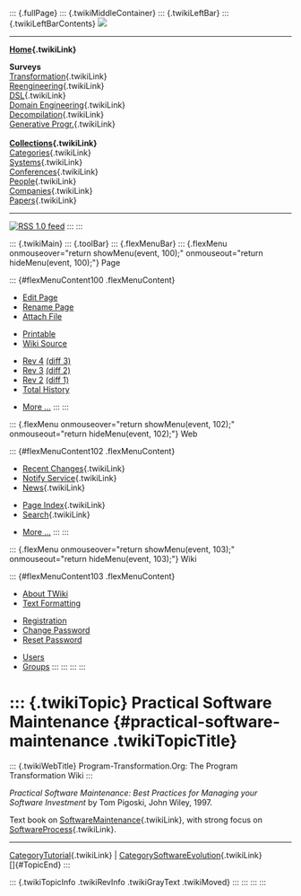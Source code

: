 ::: {.fullPage}
::: {.twikiMiddleContainer}
::: {.twikiLeftBar}
::: {.twikiLeftBarContents}
![](../pub/transformation.gif)

------------------------------------------------------------------------

**[Home](WebHome){.twikiLink}**

**Surveys**\
[Transformation](ProgramTransformation){.twikiLink}\
[Reengineering](ReengineeringWiki){.twikiLink}\
[DSL](DomainSpecificLanguages){.twikiLink}\
[Domain Engineering](DomainEngineering){.twikiLink}\
[Decompilation](DeCompilation){.twikiLink}\
[Generative Progr.](GenerativeProgrammingWiki){.twikiLink}\
\
**[Collections](CategoryCollection){.twikiLink}**\
[Categories](CategoryCategory){.twikiLink}\
[Systems](TransformationSystems){.twikiLink}\
[Conferences](TransformationConferences){.twikiLink}\
[People](TransformationPeople){.twikiLink}\
[Companies](TransformationCompanies){.twikiLink}\
[Papers](CategoryPaper){.twikiLink}

------------------------------------------------------------------------

[![](../pub/rss.gif "RSS 1.0 feed")](WebRss@skin=rss)
:::
:::

::: {.twikiMain}
::: {.toolBar}
::: {.flexMenuBar}
::: {.flexMenu onmouseover="return showMenu(event, 100);" onmouseout="return hideMenu(event, 100);"}
Page

::: {#flexMenuContent100 .flexMenuContent}
-   [Edit
    Page](http://www.program-transformation.org/edit/Transform/PracticalSoftwareMaintenance?t=1536826406)
-   [Rename
    Page](http://www.program-transformation.org/rename/Transform/PracticalSoftwareMaintenance)
-   [Attach
    File](http://www.program-transformation.org/attach/Transform/PracticalSoftwareMaintenance)

<!-- -->

-   [Printable](http://www.program-transformation.org/view/Transform/PracticalSoftwareMaintenance?skin=print.pattern)
-   [Wiki
    Source](http://www.program-transformation.org/view/Transform/PracticalSoftwareMaintenance?skin=text&raw=on&contenttype=text/plain)

<!-- -->

-   [Rev
    4](http://www.program-transformation.org/view/Transform/PracticalSoftwareMaintenance?rev=1.4)
    [(diff 3)](http://www.program-transformation.org/rdiff/Transform/PracticalSoftwareMaintenance?rev1=1.4&rev2=1.3)
-   [Rev
    3](http://www.program-transformation.org/view/Transform/PracticalSoftwareMaintenance?rev=1.3)
    [(diff 2)](http://www.program-transformation.org/rdiff/Transform/PracticalSoftwareMaintenance?rev1=1.3&rev2=1.2)
-   [Rev
    2](http://www.program-transformation.org/view/Transform/PracticalSoftwareMaintenance?rev=1.2)
    [(diff 1)](http://www.program-transformation.org/rdiff/Transform/PracticalSoftwareMaintenance?rev1=1.2&rev2=1.1)
-   [Total
    History](http://www.program-transformation.org/rdiff/Transform/PracticalSoftwareMaintenance)

<!-- -->

-   [More
    \...](http://www.program-transformation.org/oops/Transform/PracticalSoftwareMaintenance?template=oopsmore&param1=1.4&param2=1.4)
:::
:::

::: {.flexMenu onmouseover="return showMenu(event, 102);" onmouseout="return hideMenu(event, 102);"}
Web

::: {#flexMenuContent102 .flexMenuContent}
-   [Recent Changes](WebChanges){.twikiLink}
-   [Notify Service](WebNotify){.twikiLink}
-   [News](WebNews){.twikiLink}

<!-- -->

-   [Page Index](WebIndex){.twikiLink}
-   [Search](WebSearch){.twikiLink}

<!-- -->

-   [More
    \...](http://www.program-transformation.org/oops/Transform/PracticalSoftwareMaintenance?template=oopsmore&param1=1.4&param2=1.4)
:::
:::

::: {.flexMenu onmouseover="return showMenu(event, 103);" onmouseout="return hideMenu(event, 103);"}
Wiki

::: {#flexMenuContent103 .flexMenuContent}
-   [About
    TWiki](http://www.program-transformation.org/view/TWiki/WebHome)
-   [Text
    Formatting](http://www.program-transformation.org/view/TWiki/TextFormattingRules)

<!-- -->

-   [Registration](http://www.program-transformation.org/view/TWiki/TWikiRegistration)
-   [Change
    Password](http://www.program-transformation.org/view/TWiki/ChangePassword)
-   [Reset
    Password](http://www.program-transformation.org/view/TWiki/ResetPassword)

<!-- -->

-   [Users](http://www.program-transformation.org/view/Main/TWikiUsers)
-   [Groups](http://www.program-transformation.org/view/Main/TWikiGroups)
:::
:::
:::
:::

::: {.twikiTopic}
Practical Software Maintenance {#practical-software-maintenance .twikiTopicTitle}
==============================

::: {.twikiWebTitle}
Program-Transformation.Org: The Program Transformation Wiki
:::

*Practical Software Maintenance: Best Practices for Managing your
Software Investment* by Tom Pigoski, John Wiley, 1997.

Text book on [SoftwareMaintenance](SoftwareMaintenance){.twikiLink},
with strong focus on [SoftwareProcess](SoftwareProcess){.twikiLink}.

------------------------------------------------------------------------

[CategoryTutorial](CategoryTutorial){.twikiLink} \|
[CategorySoftwareEvolution](CategorySoftwareEvolution){.twikiLink}\
[]{#TopicEnd}
:::

::: {.twikiTopicInfo .twikiRevInfo .twikiGrayText .twikiMoved}
:::
:::
:::
:::
